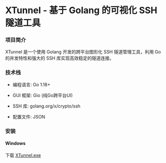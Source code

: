 # XTunnel - 基于 Golang 的可视化 SSH 隧道工具
### 项目简介
XTunnel 是一个使用 Golang 开发的跨平台图形化 SSH 隧道管理工具，利用 Go 的并发特性和强大的 SSH 库实现高效稳定的隧道连接。

### 技术栈
+ 编程语言: Go 1.18+

+ GUI 框架: Gio (纯Go跨平台UI)

+ SSH 库: golang.org/x/crypto/ssh

+ 配置文件: JSON

### 安装

#### Windows
下载 [XTunnel.exe](https://github.com/Ansmeee/XTunnel/raw/refs/heads/main/XTunnel.exe)
